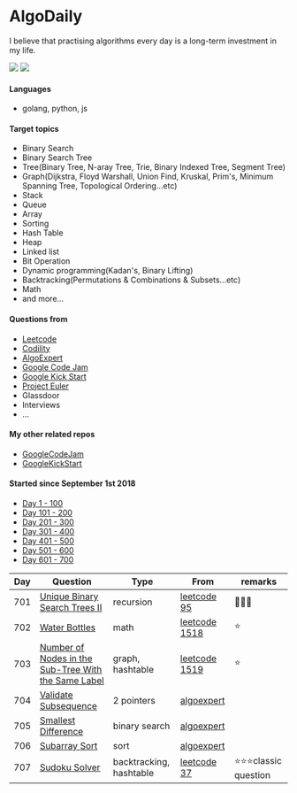 # AlgoDaily

I believe that practising algorithms every day is a long-term investment in my life.

[![](https://lc.coding.gs/v1/ranking/calvinchankf.svg?logo=leetcode)](https://leetcode.com/calvinchankf/)
[![](https://lc.coding.gs/v1/solved/calvinchankf.svg?logo=leetcode)](https://leetcode.com/calvinchankf/)

#### Languages

-   golang, python, js

#### Target topics

-   Binary Search
-   Binary Search Tree
-   Tree(Binary Tree, N-aray Tree, Trie, Binary Indexed Tree, Segment Tree)
-   Graph(Dijkstra, Floyd Warshall, Union Find, Kruskal, Prim's, Minimum Spanning Tree, Topological Ordering...etc)
-   Stack
-   Queue
-   Array
-   Sorting
-   Hash Table
-   Heap
-   Linked list
-   Bit Operation
-   Dynamic programming(Kadan's, Binary Lifting)
-   Backtracking(Permutations & Combinations & Subsets...etc)
-   Math
-   and more...

#### Questions from

-   [Leetcode](https://leetcode.com)
-   [Codility](https://app.codility.com/programmers/lessons/)
-   [AlgoExpert](https://www.algoexpert.io)
-   [Google Code Jam](https://codingcompetitions.withgoogle.com/codejam)
-   [Google Kick Start](https://codingcompetitions.withgoogle.com/kickstart/)
-   [Project Euler](https://projecteuler.net)
-   Glassdoor
-   Interviews
-   ...

#### My other related repos

-   [GoogleCodeJam](https://github.com/calvinchankf/GoogleCodeJam)
-   [GoogleKickStart](https://github.com/calvinchankf/GoogleKickStart)

#### Started since September 1st 2018

-   [Day 1 - 100](./markdowns/day1-100.md)
-   [Day 101 - 200](./markdowns/day101-200.md)
-   [Day 201 - 300](./markdowns/day201-300.md)
-   [Day 301 - 400](./markdowns/day301-400.md)
-   [Day 401 - 500](./markdowns/day401-500.md)
-   [Day 501 - 600](./markdowns/day501-600.md)
-   [Day 601 - 700](./markdowns/day601-700.md)

| Day | Question                                                                                                                  | Type                    | From                                                                                                | remarks                   |
| --- | ------------------------------------------------------------------------------------------------------------------------- | ----------------------- | --------------------------------------------------------------------------------------------------- | ------------------------- |
| 701 | [Unique Binary Search Trees II](/leetcode/95-unique-binary-search-trees-ii)                                               | recursion               | [leetcode 95](https://leetcode.com/problems/unique-binary-search-trees-ii/)                         | 📌📌📌                    |
| 702 | [Water Bottles](/leetcode/1518-water-bottles)                                                                             | math                    | [leetcode 1518](https://leetcode.com/problems/water-bottles/)                                       | ⭐️                       |
| 703 | [Number of Nodes in the Sub-Tree With the Same Label](/leetcode/1519-number-of-nodes-in-the-sub-tree-with-the-same-label) | graph, hashtable        | [leetcode 1519](https://leetcode.com/problems/number-of-nodes-in-the-sub-tree-with-the-same-label/) | ⭐️                       |
| 704 | [Validate Subsequence](/algoexpert/easy/validate-subsequence/)                                                            | 2 pointers              | [algoexpert](https://www.algoexpert.io/questions/Validate%20Subsequence)                            |                           |
| 705 | [Smallest Difference](/algoexpert/medium/smallest-difference/)                                                            | binary search           | [algoexpert](https://www.algoexpert.io/questions/Smallest%20Difference)                             |                           |
| 706 | [Subarray Sort](/algoexpert/medium/smallest-difference/)                                                                  | sort                    | [algoexpert](https://www.algoexpert.io/questions/Subarray%20Sort)                                   |                           |
| 707 | [Sudoku Solver](/leetcode/37-sudoku-solver)                                                                               | backtracking, hashtable | [leetcode 37](https://leetcode.com/problems/sudoku-solver/)                                         | ⭐️⭐️⭐️classic question |
